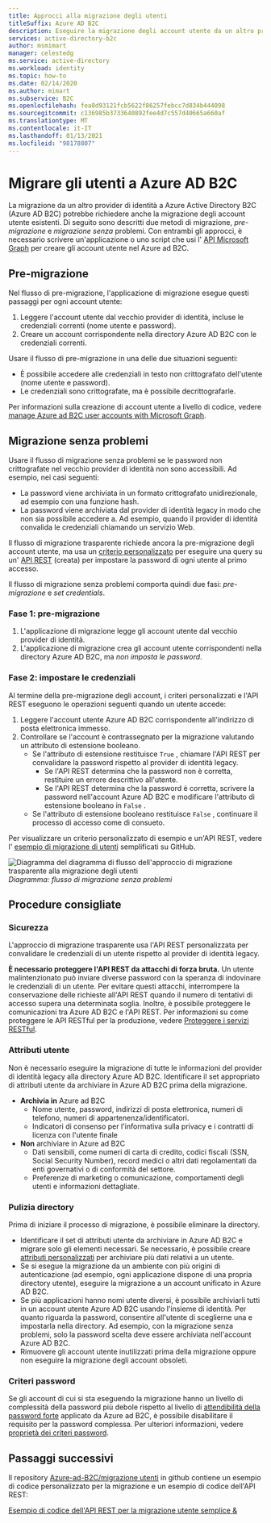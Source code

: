 ```yaml
---
title: Approcci alla migrazione degli utenti
titleSuffix: Azure AD B2C
description: Eseguire la migrazione degli account utente da un altro provider di identità a Azure AD B2C usando i metodi di migrazione pre-migrazione o senza problemi.
services: active-directory-b2c
author: msmimart
manager: celestedg
ms.service: active-directory
ms.workload: identity
ms.topic: how-to
ms.date: 02/14/2020
ms.author: mimart
ms.subservice: B2C
ms.openlocfilehash: fea8d93121fcb5622f86257febcc7d834b444098
ms.sourcegitcommit: c136985b3733640892fee4d7c557d40665a660af
ms.translationtype: MT
ms.contentlocale: it-IT
ms.lasthandoff: 01/13/2021
ms.locfileid: "98178807"
---
```

# <a name="migrate-users-to-azure-ad-b2c"></a>Migrare gli utenti a Azure AD B2C

La migrazione da un altro provider di identità a Azure Active Directory B2C (Azure AD B2C) potrebbe richiedere anche la migrazione degli account utente esistenti. Di seguito sono descritti due metodi di migrazione, *pre-migrazione* e *migrazione senza* problemi. Con entrambi gli approcci, è necessario scrivere un'applicazione o uno script che usi l' [API Microsoft Graph](manage-user-accounts-graph-api.md) per creare gli account utente nel Azure ad B2C.

## <a name="pre-migration"></a>Pre-migrazione

Nel flusso di pre-migrazione, l'applicazione di migrazione esegue questi passaggi per ogni account utente:

1. Leggere l'account utente dal vecchio provider di identità, incluse le credenziali correnti (nome utente e password).
1. Creare un account corrispondente nella directory Azure AD B2C con le credenziali correnti.

Usare il flusso di pre-migrazione in una delle due situazioni seguenti:

- È possibile accedere alle credenziali in testo non crittografato dell'utente (nome utente e password).
- Le credenziali sono crittografate, ma è possibile decrittografarle.

Per informazioni sulla creazione di account utente a livello di codice, vedere [manage Azure ad B2C user accounts with Microsoft Graph](manage-user-accounts-graph-api.md).

## <a name="seamless-migration"></a>Migrazione senza problemi

Usare il flusso di migrazione senza problemi se le password non crittografate nel vecchio provider di identità non sono accessibili. Ad esempio, nei casi seguenti:

- La password viene archiviata in un formato crittografato unidirezionale, ad esempio con una funzione hash.
- La password viene archiviata dal provider di identità legacy in modo che non sia possibile accedere a. Ad esempio, quando il provider di identità convalida le credenziali chiamando un servizio Web.

Il flusso di migrazione trasparente richiede ancora la pre-migrazione degli account utente, ma usa un [criterio personalizzato](custom-policy-get-started.md) per eseguire una query su un' [API REST](custom-policy-rest-api-intro.md) (creata) per impostare la password di ogni utente al primo accesso.

Il flusso di migrazione senza problemi comporta quindi due fasi: *pre-migrazione* e *set credentials*.

### <a name="phase-1-pre-migration"></a>Fase 1: pre-migrazione

1. L'applicazione di migrazione legge gli account utente dal vecchio provider di identità.
1. L'applicazione di migrazione crea gli account utente corrispondenti nella directory Azure AD B2C, ma *non imposta le password*.

### <a name="phase-2-set-credentials"></a>Fase 2: impostare le credenziali

Al termine della pre-migrazione degli account, i criteri personalizzati e l'API REST eseguono le operazioni seguenti quando un utente accede:

1. Leggere l'account utente Azure AD B2C corrispondente all'indirizzo di posta elettronica immesso.
1. Controllare se l'account è contrassegnato per la migrazione valutando un attributo di estensione booleano.
    - Se l'attributo di estensione restituisce `True` , chiamare l'API REST per convalidare la password rispetto al provider di identità legacy.
      - Se l'API REST determina che la password non è corretta, restituire un errore descrittivo all'utente.
      - Se l'API REST determina che la password è corretta, scrivere la password nell'account Azure AD B2C e modificare l'attributo di estensione booleano in `False` .
    - Se l'attributo di estensione booleano restituisce `False` , continuare il processo di accesso come di consueto.

Per visualizzare un criterio personalizzato di esempio e un'API REST, vedere l' [esempio di migrazione di utenti](https://aka.ms/b2c-account-seamless-migration) semplificati su GitHub.

![Diagramma del diagramma di flusso dell'approccio di migrazione trasparente alla migrazione degli utenti](./media/user-migration/diagram-01-seamless-migration.png)<br />*Diagramma: flusso di migrazione senza problemi*

## <a name="best-practices"></a>Procedure consigliate

### <a name="security"></a>Sicurezza

L'approccio di migrazione trasparente usa l'API REST personalizzata per convalidare le credenziali di un utente rispetto al provider di identità legacy.

**È necessario proteggere l'API REST da attacchi di forza bruta.** Un utente malintenzionato può inviare diverse password con la speranza di indovinare le credenziali di un utente. Per evitare questi attacchi, interrompere la conservazione delle richieste all'API REST quando il numero di tentativi di accesso supera una determinata soglia. Inoltre, è possibile proteggere le comunicazioni tra Azure AD B2C e l'API REST. Per informazioni su come proteggere le API RESTful per la produzione, vedere [Proteggere i servizi RESTful](secure-rest-api.md).

### <a name="user-attributes"></a>Attributi utente

Non è necessario eseguire la migrazione di tutte le informazioni del provider di identità legacy alla directory Azure AD B2C. Identificare il set appropriato di attributi utente da archiviare in Azure AD B2C prima della migrazione.

- **Archivia in** Azure ad B2C
  - Nome utente, password, indirizzi di posta elettronica, numeri di telefono, numeri di appartenenza/identificatori.
  - Indicatori di consenso per l'informativa sulla privacy e i contratti di licenza con l'utente finale
- **Non** archiviare in Azure ad B2C
  - Dati sensibili, come numeri di carta di credito, codici fiscali (SSN, Social Security Number), record medici o altri dati regolamentati da enti governativi o di conformità del settore.
  - Preferenze di marketing o comunicazione, comportamenti degli utenti e informazioni dettagliate.

### <a name="directory-clean-up"></a>Pulizia directory

Prima di iniziare il processo di migrazione, è possibile eliminare la directory.

- Identificare il set di attributi utente da archiviare in Azure AD B2C e migrare solo gli elementi necessari. Se necessario, è possibile creare [attributi personalizzati](user-flow-custom-attributes.md) per archiviare più dati relativi a un utente.
- Se si esegue la migrazione da un ambiente con più origini di autenticazione (ad esempio, ogni applicazione dispone di una propria directory utente), eseguire la migrazione a un account unificato in Azure AD B2C.
- Se più applicazioni hanno nomi utente diversi, è possibile archiviarli tutti in un account utente Azure AD B2C usando l'insieme di identità. Per quanto riguarda la password, consentire all'utente di sceglierne una e impostarla nella directory. Ad esempio, con la migrazione senza problemi, solo la password scelta deve essere archiviata nell'account Azure AD B2C.
- Rimuovere gli account utente inutilizzati prima della migrazione oppure non eseguire la migrazione degli account obsoleti.

### <a name="password-policy"></a>Criteri password

Se gli account di cui si sta eseguendo la migrazione hanno un livello di complessità della password più debole rispetto al livello di [attendibilità della password forte](../active-directory/authentication/concept-sspr-policy.md) applicato da Azure ad B2C, è possibile disabilitare il requisito per la password complessa. Per ulteriori informazioni, vedere [proprietà dei criteri password](user-profile-attributes.md#password-policy-attribute).

## <a name="next-steps"></a>Passaggi successivi

Il repository [Azure-ad-B2C/migrazione utenti](https://github.com/azure-ad-b2c/user-migration) in github contiene un esempio di codice personalizzato per la migrazione e un esempio di codice dell'API REST:

[Esempio di codice dell'API REST per la migrazione utente semplice &](https://aka.ms/b2c-account-seamless-migration)
